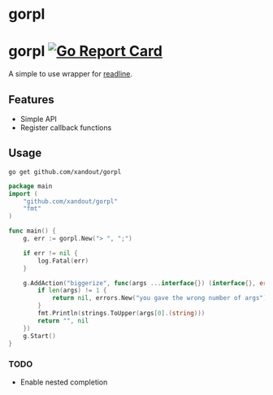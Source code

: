 # gorpl 
# gorpl [![Go Report Card](https://goreportcard.com/badge/github.com/xandout/gorpl)](https://goreportcard.com/report/github.com/xandout/gorpl)


A simple to use wrapper for [readline](https://github.com/chzyer/readline).

## Features

* Simple API
* Register callback functions

## Usage

`go get github.com/xandout/gorpl`

```go
package main
import (
    "github.com/xandout/gorpl"
    "fmt"
)

func main() {
    g, err := gorpl.New("> ", ";")

    if err != nil {
        log.Fatal(err)
    }

    g.AddAction("biggerize", func(args ...interface{}) (interface{}, error) {
		if len(args) != 1 {
			return nil, errors.New("you gave the wrong number of args")
		}
		fmt.Println(strings.ToUpper(args[0].(string)))
		return "", nil
    })
    g.Start()
}

```



### TODO

* Enable nested completion


